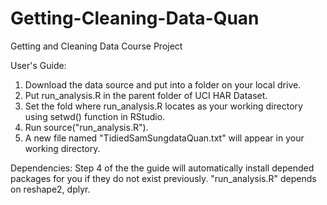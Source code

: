 # Getting-Cleaning-Data-Quan
Getting and Cleaning Data Course Project

User's Guide:
  1. Download the data source and put into a folder on your local drive.
  2. Put run_analysis.R in the parent folder of UCI HAR Dataset.
  3. Set the fold where run_analysis.R locates as your working directory using setwd() function in RStudio.
  4. Run source("run_analysis.R").
  5. A new file named "TidiedSamSungdataQuan.txt" will appear in your working directory.

Dependencies:
  Step 4 of the the guide will automatically install depended packages for you if they do not exist previously.
  "run_analysis.R" depends on reshape2, dplyr. 
